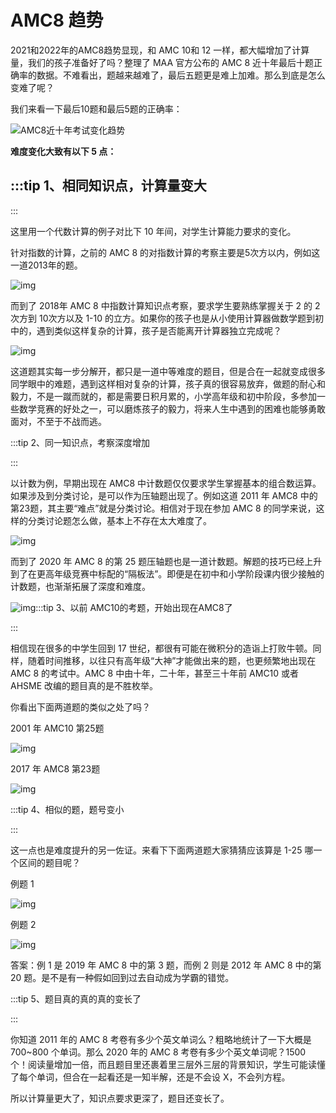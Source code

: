 # AMC8 趋势

2021和2022年的AMC8趋势显现，和 AMC 10和 12 一样，都大幅增加了计算量，我们的孩子准备好了吗？整理了 MAA 官方公布的 AMC 8 近十年最后十题正确率的数据。不难看出，题越来越难了，最后五题更是难上加难。那么到底是怎么变难了呢？

我们来看一下最后10题和最后5题的正确率：

![AMC8近十年考试变化趋势](https://paanggi-1256981020.cos.ap-shenzhen-fsi.myqcloud.com/img/v2-1a0d99f5d2ec4e10ff0d605d197ba771_1440w-165918922539524.jpg)

**难度变化大致有以下 5 点：**

## :::tip 1、相同知识点，计算量变大

:::

这里用一个代数计算的例子对比下 10 年间，对学生计算能力要求的变化。

针对指数的计算，之前的 AMC 8 的对指数计算的考察主要是5次方以内，例如这一道2013年的题。

![img](https://paanggi-1256981020.cos.ap-shenzhen-fsi.myqcloud.com/img/v2-fd369b747200979fb9801d191eac4a4b_1440w.jpg)

而到了 2018年 AMC 8 中指数计算知识点考察，要求学生要熟练掌握关于 2 的 2 次方到 10次方以及 1-10 的立方。如果你的孩子也是从小使用计算器做数学题到初中的，遇到类似这样复杂的计算，孩子是否能离开计算器独立完成呢？

![img](https://paanggi-1256981020.cos.ap-shenzhen-fsi.myqcloud.com/img/v2-6ab22e5c175ff6f5ca88f65b8689bab6_1440w.jpg)

这道题其实每一步分解开，都只是一道中等难度的题目，但是合在一起就变成很多同学眼中的难题，遇到这样相对复杂的计算，孩子真的很容易放弃，做题的耐心和毅力，不是一蹴而就的，都是需要日积月累的，小学高年级和初中阶段，多参加一些数学竞赛的好处之一，可以磨炼孩子的毅力，将来人生中遇到的困难也能够勇敢面对，不至于不战而逃。

:::tip 2、同一知识点，考察深度增加

:::

以计数为例，早期出现在 AMC8 中计数题仅仅要求学生掌握基本的组合数运算。如果涉及到分类讨论，是可以作为压轴题出现了。例如这道 2011 年 AMC8 中的第23题，其主要“难点”就是分类讨论。相信对于现在参加 AMC 8 的同学来说，这样的分类讨论题怎么做，基本上不存在太大难度了。

![img](https://paanggi-1256981020.cos.ap-shenzhen-fsi.myqcloud.com/img/v2-492c21df00e8aa34e454c250a37fdc20_1440w.jpg)

而到了 2020 年 AMC 8 的第 25 题压轴题也是一道计数题。解题的技巧已经上升到了在更高年级竞赛中标配的“隔板法”。即便是在初中和小学阶段课内很少接触的计数题，也渐渐拓展了深度和难度。

![img](https://paanggi-1256981020.cos.ap-shenzhen-fsi.myqcloud.com/img/v2-0d9087ddddd84aae91aa2ae167f0fce7_1440w.jpg):::tip 3、以前 AMC10的考题，开始出现在AMC8了

:::

相信现在很多的中学生回到 17 世纪，都很有可能在微积分的造诣上打败牛顿。同样，随着时间推移，以往只有高年级“大神”才能做出来的题，也更频繁地出现在 AMC 8 的考试中。AMC 8 中由十年，二十年，甚至三十年前 AMC10 或者 AHSME 改编的题目真的是不胜枚举。

你看出下面两道题的类似之处了吗？

2001 年 AMC10 第25题

![img](https://paanggi-1256981020.cos.ap-shenzhen-fsi.myqcloud.com/img/v2-4da5ecd39a95a111042755f71b2f4949_1440w.jpg)

2017 年 AMC8 第23题

![img](https://paanggi-1256981020.cos.ap-shenzhen-fsi.myqcloud.com/img/v2-2d668245eb031ae343b4d00614642d14_1440w.jpg)

:::tip 4、相似的题，题号变小

:::

这一点也是难度提升的另一佐证。来看下下面两道题大家猜猜应该算是 1-25 哪一个区间的题目呢？

例题 1

![img](https://paanggi-1256981020.cos.ap-shenzhen-fsi.myqcloud.com/img/v2-da45fb4b283152f7e6e3f1deb420dc6a_1440w.jpg)

例题 2

![img](https://paanggi-1256981020.cos.ap-shenzhen-fsi.myqcloud.com/img/v2-e25166c3c5023ac5a7b177bfa113a31a_1440w-16593623162141.jpg)

答案：例 1 是 2019 年 AMC 8 中的第 3 题，而例 2 则是 2012 年 AMC 8 中的第 20 题。是不是有一种假如回到过去自动成为学霸的错觉。

:::tip 5、题目真的真的真的变长了

:::

你知道 2011 年的 AMC 8 考卷有多少个英文单词么？粗略地统计了一下大概是 700~800 个单词。那么 2020 年的 AMC 8 考卷有多少个英文单词呢？1500 个！阅读量增加一倍，而且题目里还裹着里三层外三层的背景知识，学生可能读懂了每个单词，但合在一起看还是一知半解，还是不会设 X，不会列方程。

所以计算量更大了，知识点要求更深了，题目还变长了。